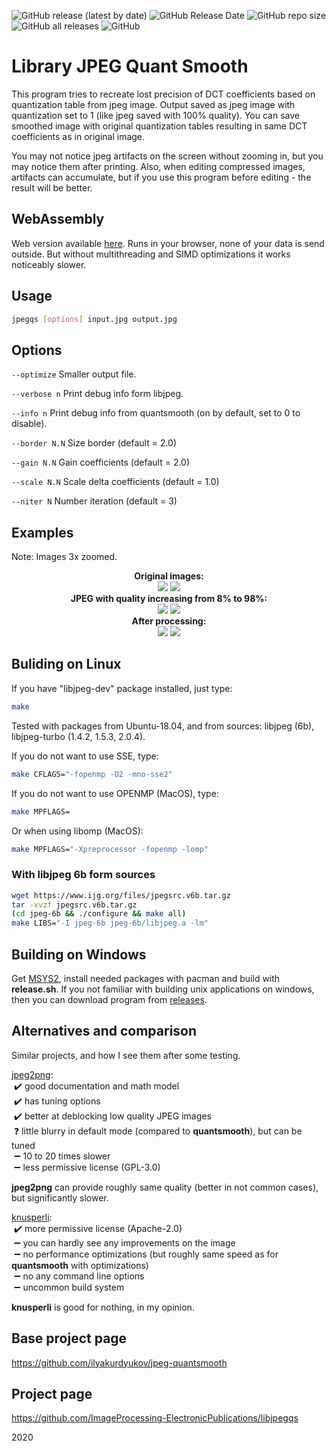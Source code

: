 ![GitHub release (latest by date)](https://img.shields.io/github/v/release/ImageProcessing-ElectronicPublications/libjpegqs)
![GitHub Release Date](https://img.shields.io/github/release-date/ImageProcessing-ElectronicPublications/libjpegqs)
![GitHub repo size](https://img.shields.io/github/repo-size/ImageProcessing-ElectronicPublications/libjpegqs)
![GitHub all releases](https://img.shields.io/github/downloads/ImageProcessing-ElectronicPublications/libjpegqs/total)
![GitHub](https://img.shields.io/github/license/ImageProcessing-ElectronicPublications/libjpegqs)

# Library JPEG Quant Smooth

This program tries to recreate lost precision of DCT coefficients based on quantization table from jpeg image.
Output saved as jpeg image with quantization set to 1 (like jpeg saved with 100% quality). You can save smoothed image with original quantization tables resulting in same DCT coefficients as in original image.

You may not notice jpeg artifacts on the screen without zooming in, but you may notice them after printing. Also, when editing compressed images, artifacts can accumulate, but if you use this program before editing - the result will be better.

## WebAssembly

Web version available [here](https://ilyakurdyukov.github.io/jpeg-quantsmooth/).
Runs in your browser, none of your data is send outside.
But without multithreading and SIMD optimizations it works noticeably slower.

## Usage

```sh
jpegqs [options] input.jpg output.jpg
```

## Options
`--optimize`
Smaller output file.

`--verbose n`
Print debug info form libjpeg.

`--info n`
Print debug info from quantsmooth (on by default, set to 0 to disable).

`--border N.N`
Size border (default = 2.0)

`--gain N.N`
Gain coefficients (default = 2.0)

`--scale N.N`
Scale delta coefficients (default = 1.0)

`--niter N`
Number iteration (default = 3)

## Examples
Note: Images 3x zoomed.
<p align="center"><b>
Original images:<br/>
<img src="images/text_orig.png"> <img src="images/lena_orig.png"><br/>
JPEG with quality increasing from 8% to 98%:<br/>
<img src="images/text_jpg.png"> <img src="images/lena_jpg.png"><br/>
After processing:<br/>
<img src="images/text_jqs.png"> <img src="images/lena_jqs.png"><br/>
</b></p>

## Buliding on Linux

If you have "libjpeg-dev" package installed, just type:
```sh
make
```
Tested with packages from Ubuntu-18.04, and from sources: libjpeg (6b), libjpeg-turbo (1.4.2, 1.5.3, 2.0.4).

If you do not want to use SSE, type:
```sh
make CFLAGS="-fopenmp -O2 -mno-sse2"
```

If you do not want to use OPENMP (MacOS), type:
```sh
make MPFLAGS=
```
Or when using libomp (MacOS): 
```sh
make MPFLAGS="-Xpreprocessor -fopenmp -lomp"
```

### With libjpeg 6b form sources
```sh
wget https://www.ijg.org/files/jpegsrc.v6b.tar.gz
tar -xvzf jpegsrc.v6b.tar.gz
(cd jpeg-6b && ./configure && make all)
make LIBS="-I jpeg-6b jpeg-6b/libjpeg.a -lm"
```

## Building on Windows
Get [MSYS2](https://www.msys2.org/), install needed packages with pacman and build with __release.sh__.
If you not familiar with building unix applications on windows, then you can download program from [releases](https://github.com/ilyakurdyukov/jpeg-quantsmooth/releases).

## Alternatives and comparison

Similar projects, and how I see them after some testing.

[jpeg2png](https://github.com/victorvde/jpeg2png):  
&nbsp;✔️ good documentation and math model  
&nbsp;✔️ has tuning options  
&nbsp;✔️ better at deblocking low quality JPEG images  
&nbsp;❓ little blurry in default mode (compared to <b>quantsmooth</b>), but can be tuned  
&nbsp;➖ 10 to 20 times slower  
&nbsp;➖ less permissive license (GPL-3.0)  

**jpeg2png** can provide roughly same quality (better in not common cases), but significantly slower.

[knusperli](https://github.com/google/knusperli):  
&nbsp;✔️ more permissive license (Apache-2.0)  
&nbsp;➖ you can hardly see any improvements on the image  
&nbsp;➖ no performance optimizations (but roughly same speed as for <b>quantsmooth</b> with optimizations)  
&nbsp;➖ no any command line options  
&nbsp;➖ uncommon build system  

**knusperli** is good for nothing, in my opinion.

## Base project page

https://github.com/ilyakurdyukov/jpeg-quantsmooth

## Project page

https://github.com/ImageProcessing-ElectronicPublications/libjpegqs

2020
